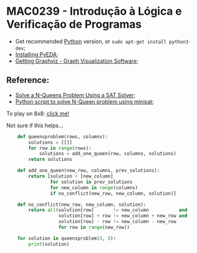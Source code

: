 # MAC0239 - Introdução à Lógica e Verificação de Programas

* Get recommended [Python](https://www.python.org/) version, or `sudo apt-get install python3-dev`;
* [Installing PyEDA](http://pyeda.readthedocs.org/en/latest/bdd.html);
* [Getting Graphviz - Graph Visualization Software](http://www.graphviz.org/pub/graphviz/stable/SOURCES/graphviz-2.38.0.tar.gz);

## Reference:

* [Solve a N-Queens Problem Using a SAT Solver](https://sites.google.com/site/haioushen/search-algorithm/solvean-queensproblemusingsatsolver);
* [Python script to solve N-Queen problem using minisat](http://forrestbao.blogspot.com.br/2007/11/python-script-to-solve-n-queen-problem.html);

To play on 8x8: [click me!](http://www.brainmetrix.com/8-queens/)

Not sure if this helps...

```python
    def queensproblem(rows, columns):
        solutions = [[]]
        for row in range(rows):
            solutions = add_one_queen(row, columns, solutions)
        return solutions

    def add_one_queen(new_row, columns, prev_solutions):
        return [solution + [new_column]
                for solution in prev_solutions
                for new_column in range(columns)
                if no_conflict(new_row, new_column, solution)]

    def no_conflict(new_row, new_column, solution):
        return all(solution[row]       != new_column           and
                   solution[row] + row != new_column + new_row and
                   solution[row] - row != new_column - new_row
                   for row in range(new_row))

    for solution in queensproblem(8, 8):
        print(solution)
```

